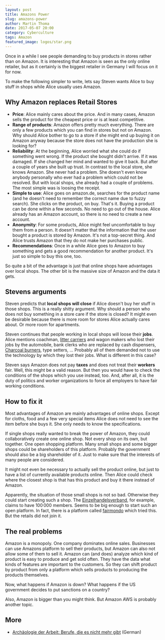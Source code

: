 ```yaml
---
layout: post
title: Amazons Power
slug: amazons-power
author: Martin Thoma
date: 2017-05-07 20:00
category: Cyberculture
tags: Amazon
featured_image: logos/star.png
---
```

Once in a while I see people demanding to buy products in stores rather than on
Amazon. It is interesting that Amazon is seen as the only online retailer, but
as it certainly is the biggest retailer in Germany I will focus on it for now.

To make the following simpler to write, lets say Steven wants Alice to buy
stuff in shops while Alice usually uses Amazon.


## Why Amazon replaces Retail Stores

* **Price**: Alice mainly cares about the price. And in many cases, Amazon
  sells the product for the cheapest price or is at least competitive.
* **Range of products**: Amazon offers pretty much everything. There are only
  a few products which you can find in stores but not on Amazon. Why should
  Alice bother to go to a store if she might end up buying it on Amazon anyway
  because the store does not have the production she is looking for?
* **Reliability**: At the beginning, Alice worried what she could do if
  something went wrong. If the product she bought didn't arrive. If it was
  damaged. If she changed her mind and wanted to give it back. But after a
  couple of years she built up trust. In contrast to the local store, she knows
  Amazon. She never had a problem. She doesn't even know anybody personally who
  ever had a problem which could not be resolved. But with local shops, she
  already had a couple of problems. The most simple was is loosing the receipt.
* **Simple to use**: Alice goes on amazon.de, searches for the product name
  (and he doesn't need to remember the correct name due to fuzzy search). She
  clicks on the product, on buy. That's it. Buying a product can be done within
  a few seconds. No need to go out of the house. Alice already has an Amazon
  account, so there is no need to create a new account.
* **Anonymity**: For some products, Alice might feel uncomfortable to buy them
  from a person. It doesn't matter that the information that the user bought a
  product is stored by Amazon. It's not a top-secret thing. And Alice trusts
  Amazon that they do not make her purchases public.
* **Recommendations**: Once in a while Alice goes to Amazon to buy something
  and gets a good recommendation for another product. It's just so simple to
  buy this one, too.

So quite a bit of the advantage is just that online shops have advantages over
local shops. The other bit is the massive size of Amazon and the data it gets.


## Stevens arguments

Steven predicts that **local shops will close** if Alice doesn't buy her stuff
in those shops. This is a really shitty argument. Why should a person who does
not buy something in a store care if the store is closed? It might even be
desirable because there is more room for stores Alice actually cares about. Or
more room for apartments.

Steven continues that people working in local shops will loose their **jobs**.
Alice mentions coachman, [litter carriers](https://en.wikipedia.org/wiki/Litter_(vehicle)#In_Europe) and wagon makers who lost their jobs by the automobile, bank clerks
who are replaced by cash dispensers, [Charcoal burners](https://en.wikipedia.org/wiki/Charcoal_burner), type setters, ...
Probably all of them demanded not to use the technology by which they lost
their jobs. What is different in this case?

Steven says Amazon does not pay **taxes** and does not treat their **workers**
fair. Well, this might be a valid reason. But then you would have to check the
conditions of the shops which you use instead, too. And, after all, it is the
duty of politics and worker organizations to force all employers to have fair
working conditions.


## How to fix it

Most advantages of Amazon are mainly advantages of online shops. Except for
cloths, food and a few very special items Alice does not need to see the item
before she buys it. She only needs to know the specifications.

If single shops really wanted to break the power of Amazon, they could
collaboratively create one online shop. Not every shop on its own, but together.
One open shopping platform. Many small shops and some bigger shops could be
shareholders of this platform. Probably the government should also be a big
shareholder of it. Just to make sure that the interests of many people are
considered.

It might not even be necessary to actually sell the product online, but just to
have a list of currently available products online. Then Alice could check where
the closest shop is that has this product and buy it there instead of Amazon.

Apparently, the situation of those small shops is not so bad. Otherwise they
could start creating such a shop. The [Einzelhandelsverband](https://de.wikipedia.org/wiki/Einzelhandelsverband),
for example, claims to have 100&thinsp;000 members. Seems to be big enough to
start such an open platform. In fact, there is a platform called <a href="https://www.fairmondo.de/">fairmondo</a> which
tried this. But the retails did not join it.


## The real problems

Amazon is a monopoly. One company dominates online sales. Businesses can use
Amazons platform to sell their products, but Amazon can also not allow some of
them to sell it. Amazon can (and does) analyze which kind of product is easy
to produce and get sold often. They have the data what kinds of features are
important to the customers. So they can shift product by product from only a
platform which sells products to producing the products themselves.

Now, what happens if Amazon is down? What happens if the US government decides
to put sanctions on a country?

Also, Amazon is bigger than you might think. But Amazon AWS is probably
another topic.


## More

* [Archäologie der Arbeit: Berufe, die es nicht mehr gibt](http://karrierenews.diepresse.com/home/karrieretrends/676855/Archaeologie-der-Arbeit_Berufe-die-es-nicht-mehr-gibt) (German)
